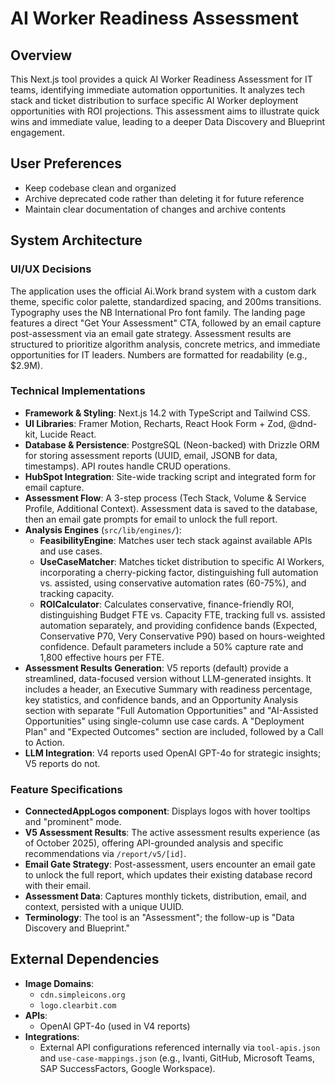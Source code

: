 # AI Worker Readiness Assessment

## Overview
This Next.js tool provides a quick AI Worker Readiness Assessment for IT teams, identifying immediate automation opportunities. It analyzes tech stack and ticket distribution to surface specific AI Worker deployment opportunities with ROI projections. This assessment aims to illustrate quick wins and immediate value, leading to a deeper Data Discovery and Blueprint engagement.

## User Preferences
- Keep codebase clean and organized
- Archive deprecated code rather than deleting it for future reference
- Maintain clear documentation of changes and archive contents

## System Architecture

### UI/UX Decisions
The application uses the official Ai.Work brand system with a custom dark theme, specific color palette, standardized spacing, and 200ms transitions. Typography uses the NB International Pro font family. The landing page features a direct "Get Your Assessment" CTA, followed by an email capture post-assessment via an email gate strategy. Assessment results are structured to prioritize algorithm analysis, concrete metrics, and immediate opportunities for IT leaders. Numbers are formatted for readability (e.g., $2.9M).

### Technical Implementations
-   **Framework & Styling**: Next.js 14.2 with TypeScript and Tailwind CSS.
-   **UI Libraries**: Framer Motion, Recharts, React Hook Form + Zod, @dnd-kit, Lucide React.
-   **Database & Persistence**: PostgreSQL (Neon-backed) with Drizzle ORM for storing assessment reports (UUID, email, JSONB for data, timestamps). API routes handle CRUD operations.
-   **HubSpot Integration**: Site-wide tracking script and integrated form for email capture.
-   **Assessment Flow**: A 3-step process (Tech Stack, Volume & Service Profile, Additional Context). Assessment data is saved to the database, then an email gate prompts for email to unlock the full report.
-   **Analysis Engines** (`src/lib/engines/`):
    -   **FeasibilityEngine**: Matches user tech stack against available APIs and use cases.
    -   **UseCaseMatcher**: Matches ticket distribution to specific AI Workers, incorporating a cherry-picking factor, distinguishing full automation vs. assisted, using conservative automation rates (60-75%), and tracking capacity.
    -   **ROICalculator**: Calculates conservative, finance-friendly ROI, distinguishing Budget FTE vs. Capacity FTE, tracking full vs. assisted automation separately, and providing confidence bands (Expected, Conservative P70, Very Conservative P90) based on hours-weighted confidence. Default parameters include a 50% capture rate and 1,800 effective hours per FTE.
-   **Assessment Results Generation**: V5 reports (default) provide a streamlined, data-focused version without LLM-generated insights. It includes a header, an Executive Summary with readiness percentage, key statistics, and confidence bands, and an Opportunity Analysis section with separate "Full Automation Opportunities" and "AI-Assisted Opportunities" using single-column use case cards. A "Deployment Plan" and "Expected Outcomes" section are included, followed by a Call to Action.
-   **LLM Integration**: V4 reports used OpenAI GPT-4o for strategic insights; V5 reports do not.

### Feature Specifications
-   **ConnectedAppLogos component**: Displays logos with hover tooltips and "prominent" mode.
-   **V5 Assessment Results**: The active assessment results experience (as of October 2025), offering API-grounded analysis and specific recommendations via `/report/v5/[id]`.
-   **Email Gate Strategy**: Post-assessment, users encounter an email gate to unlock the full report, which updates their existing database record with their email.
-   **Assessment Data**: Captures monthly tickets, distribution, email, and context, persisted with a unique UUID.
-   **Terminology**: The tool is an "Assessment"; the follow-up is "Data Discovery and Blueprint."

## External Dependencies
-   **Image Domains**:
    -   `cdn.simpleicons.org`
    -   `logo.clearbit.com`
-   **APIs**:
    -   OpenAI GPT-4o (used in V4 reports)
-   **Integrations**:
    -   External API configurations referenced internally via `tool-apis.json` and `use-case-mappings.json` (e.g., Ivanti, GitHub, Microsoft Teams, SAP SuccessFactors, Google Workspace).